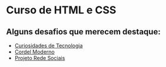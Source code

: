 # Curso de HTML e CSS

## Alguns desafios que merecem destaque:

- [Curiosidades de Tecnologia](https://natan-xav2019.github.io/Curso-de-HTML-e-CSS/desafios/Modulo%202/d010/)
- [Cordel Moderno](https://natan-xav2019.github.io/Curso-de-HTML-e-CSS/desafios/Modulo%202/d012/)
- [Projeto Rede Sociais](https://natan-xav2019.github.io/Curso-de-HTML-e-CSS/desafios/modulo%204/d013/)
